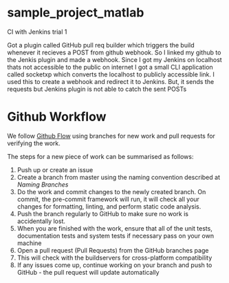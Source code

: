 # sample_project_matlab

CI with Jenkins trial 1

Got a plugin called GitHub pull req builder which triggers the build whenever it recieves a POST from github webhook. So I linked my github to the Jenkis plugin and made a webhook. Since I got my Jenkins on localhost thats not accessible to the public on internet I got a small CLI application called socketxp which converts the localhost to publicly accessible link. I used this to create a webhook and redirect it to Jenkins. But, it sends the requests but Jenkins plugin is not able to catch the sent POSTs


# Github Workflow 

 We follow [Github Flow](https://guides.github.com/introduction/flow/index.html) using branches for new work and pull requests for verifying the work.
 
 
 The steps for a new piece of work can be summarised as follows:
   1. Push up or create an issue 
   2. Create a branch from master using the naming convention described at *Naming Branches*
   3. Do the work and commit changes to the newly created branch. On commit, the pre-commit framework will run, it will check all your changes for formatting, linting, and perform static code analysis. 
   4. Push the branch regularly to GitHub to make sure no work is accidentally lost.
   5. When you are finished with the work, ensure that all of the unit tests, documentation tests and system tests if necessary pass on your own machine
   6. Open a pull request (Pull Requests) from the GitHub branches page
   7. This will check with the buildservers for cross-platform compatibility
   8. If any issues come up, continue working on your branch and push to GitHub - the pull request will update automatically
 
